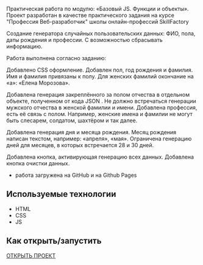 Практическая работа по модулю: «Базовый JS. Функции и объекты».
Проект разработан в качестве практического задания на курсе "Профессия Веб-разработчик" школы онлайн-профессий SkillFactory

Создание генератора случайных пользовательских данных: ФИО, пола, даты рождения и профессии. С возможностью сбрасывать информацию.

Работа выполнена согласно заданию:

Добавлено CSS оформление.
Добавлен пол, год рождения и фамилия.
Имя и фамилия привязаны к полу. Для женских фамилий окончание на «а»: «Елена Морозова».

Добавлена генерация закреплённого за полом отчества в отдельном объекте, полученном от кода JSON . Не должно встречаться генерации мужского отчества в женской фамилии и имени.
Добавлена профессия, есть её связь с полом. Например, женские имена и фамилии не могут быть слесарем, солдатом, шахтёром и так далее.


Добавлена генерация дня и месяца рождения. Месяц рождения написан текстом, например: «апреля», «мая».
Ограничена генерацию дней для месяцев, в которых встречается 28 и 30 дней.

Добавлена кнопка, активирующая генерацию всех данных.
Добавлена кнопка очистки данных.

* работа загружена на GitHub и на Github Pages

## Используемые технологии

* HTML
* CSS
* JS


## Как открыть/запустить

[ОТКРЫТЬ ПРОЕКТ](/pages/index.html)